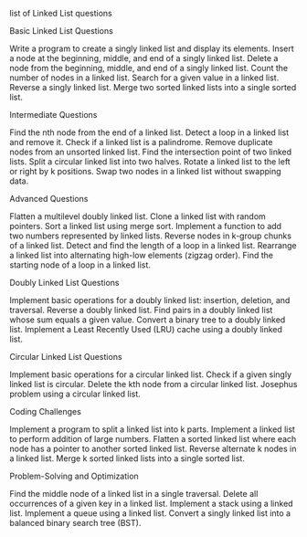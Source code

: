 list of Linked List questions

Basic Linked List Questions

Write a program to create a singly linked list and display its elements.
Insert a node at the beginning, middle, and end of a singly linked list.
Delete a node from the beginning, middle, and end of a singly linked list.
Count the number of nodes in a linked list.
Search for a given value in a linked list.
Reverse a singly linked list.
Merge two sorted linked lists into a single sorted list.

Intermediate Questions

Find the nth node from the end of a linked list.
Detect a loop in a linked list and remove it.
Check if a linked list is a palindrome.
Remove duplicate nodes from an unsorted linked list.
Find the intersection point of two linked lists.
Split a circular linked list into two halves.
Rotate a linked list to the left or right by k positions.
Swap two nodes in a linked list without swapping data.

Advanced Questions

Flatten a multilevel doubly linked list.
Clone a linked list with random pointers.
Sort a linked list using merge sort.
Implement a function to add two numbers represented by linked lists.
Reverse nodes in k-group chunks of a linked list.
Detect and find the length of a loop in a linked list.
Rearrange a linked list into alternating high-low elements (zigzag order).
Find the starting node of a loop in a linked list.

Doubly Linked List Questions

Implement basic operations for a doubly linked list: insertion, deletion, and traversal.
Reverse a doubly linked list.
Find pairs in a doubly linked list whose sum equals a given value.
Convert a binary tree to a doubly linked list.
Implement a Least Recently Used (LRU) cache using a doubly linked list.

Circular Linked List Questions

Implement basic operations for a circular linked list.
Check if a given singly linked list is circular.
Delete the kth node from a circular linked list.
Josephus problem using a circular linked list.

Coding Challenges

Implement a program to split a linked list into k parts.
Implement a linked list to perform addition of large numbers.
Flatten a sorted linked list where each node has a pointer to another sorted linked list.
Reverse alternate k nodes in a linked list.
Merge k sorted linked lists into a single sorted list.

Problem-Solving and Optimization

Find the middle node of a linked list in a single traversal.
Delete all occurrences of a given key in a linked list.
Implement a stack using a linked list.
Implement a queue using a linked list.
Convert a singly linked list into a balanced binary search tree (BST).
